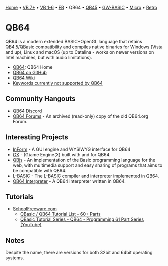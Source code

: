 [Home](https://gotbasic.com) • [VB 7+](vb.md) • [VB 1-6](vb6.md) • [FB](freebasic.md) • QB64 • [QB45](qb.md) • [GW-BASIC](gw-basic.md) • [Micro](micro.md) • [Retro](retro.md)

# QB64

QB64 is a modern extended BASIC+OpenGL language that retains QB4.5/QBasic compatibility and compiles native binaries for Windows (Vista and up), Linux and macOS (up to Catalina - works on newer versions on Intel machines, but with audio limitations).

- [QB64](https://qb64.com/): QB64 Home
- [QB64 on GitHub](https://github.com/QB64Official/qb64)
- [QB64 Wiki](https://github.com/QB64Official/qb64/wiki)
- [Keywords currently not supported by QB64](https://github.com/QB64Official/qb64/wiki/Keywords-currently-not-supported-by-QB64)

## Community Hangouts

- [QB64 Discord](https://discord.gg/A3HmUe2mv8)
- [QB64 Forums](https://qb64forum.alephc.xyz/index.php) - An archived (read-only) copy of the old QB64.org Forum.

## Interesting Projects

- [InForm](https://qb64.com/inform.html) - A GUI engine and WYSIWYG interface for QB64
- [GX](https://qb64.com/gx.html) - (G)ame Engine(X) built with and for QB64.
- [QBjs](https://qb64.com/qbjs.html) - An implementation of the Basic programming language for the web, with multimedia support and easy sharing of programs that aims to be compatible with QB64.
- [L-BASIC](https://github.com/flukiluke/L-BASIC) - The [L-BASIC](https://github.com/flukiluke/L-BASIC) compiler and interpreter implemented in QB64.
- [QB64 Interpreter](https://github.com/FellippeHeitor/QB64-interpreter) - A QB64 interpreter written in QB64.

## Tutorials

- [SchoolFreeware.com](https://www.schoolfreeware.com)
  - [QBasic / QB64 Tutorial List - 60+ Parts](https://www.schoolfreeware.com/QBasic_Tutorials_-_QB64_Tutorials_-_Programming_And_Code_Examples.html)
  - [QBasic Tutorial Series - QB64 - Programming 61 Part Series (YouTube)](https://www.youtube.com/playlist?list=PLF6199808BD4901E1)

## Notes

Despite the name, there are versions for both 32bit and 64bit operating systems.
